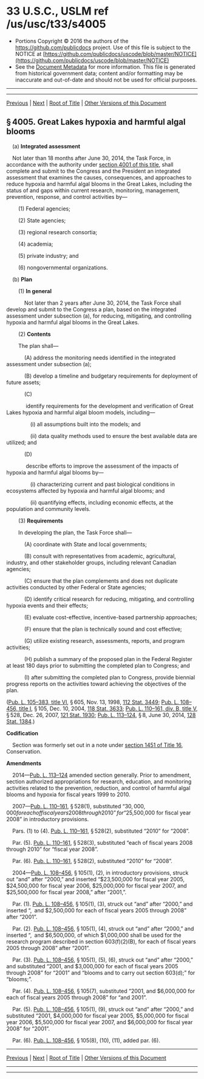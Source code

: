---
---

# 33 U.S.C., USLM ref /us/usc/t33/s4005

* Portions Copyright © 2016 the authors of the https://github.com/publicdocs project.
  Use of this file is subject to the NOTICE at [https://github.com/publicdocs/uscode/blob/master/NOTICE](https://github.com/publicdocs/uscode/blob/master/NOTICE)
* See the [Document Metadata](././../../../..//README.md) for more information.
  This file is generated from historical government data; content and/or formatting may be inaccurate and out-of-date and should not be used for official purposes.

----------
----------

[Previous](./../../../..//us/usc/t33/ch53/m__us_usc_t33_s4004.md) | [Next](./../../../..//us/usc/t33/ch53/m__us_usc_t33_s4006.md) | [Root of Title](./../../../../) | [Other Versions of this Document](https://publicdocs.github.io/go/links?ns=uslm&ref=%2Fus%2Fusc%2Ft33%2Fs4005)

## § 4005. Great Lakes hypoxia and harmful algal blooms

    (a) __Integrated assessment__ 

    Not later than 18 months after June 30, 2014, the Task Force, in accordance with the authority under [section 4001 of this title][/us/usc/t33/s4001], shall complete and submit to the Congress and the President an integrated assessment that examines the causes, consequences, and approaches to reduce hypoxia and harmful algal blooms in the Great Lakes, including the status of and gaps within current research, monitoring, management, prevention, response, and control activities by—

        (1) Federal agencies;

        (2) State agencies;

        (3) regional research consortia;

        (4) academia;

        (5) private industry; and

        (6) nongovernmental organizations.

    (b) __Plan__ 

        (1) __In general__ 

            Not later than 2 years after June 30, 2014, the Task Force shall develop and submit to the Congress a plan, based on the integrated assessment under subsection (a), for reducing, mitigating, and controlling hypoxia and harmful algal blooms in the Great Lakes.

        (2) __Contents__ 

        The plan shall—

            (A) address the monitoring needs identified in the integrated assessment under subsection (a);

            (B) develop a timeline and budgetary requirements for deployment of future assets;

            (C)

             identify requirements for the development and verification of Great Lakes hypoxia and harmful algal bloom models, including—

                (i) all assumptions built into the models; and

                (ii) data quality methods used to ensure the best available data are utilized; and

            (D)

             describe efforts to improve the assessment of the impacts of hypoxia and harmful algal blooms by—

                (i) characterizing current and past biological conditions in ecosystems affected by hypoxia and harmful algal blooms; and

                (ii) quantifying effects, including economic effects, at the population and community levels.

        (3) __Requirements__ 

        In developing the plan, the Task Force shall—

            (A) coordinate with State and local governments;

            (B) consult with representatives from academic, agricultural, industry, and other stakeholder groups, including relevant Canadian agencies;

            (C) ensure that the plan complements and does not duplicate activities conducted by other Federal or State agencies;

            (D) identify critical research for reducing, mitigating, and controlling hypoxia events and their effects;

            (E) evaluate cost-effective, incentive-based partnership approaches;

            (F) ensure that the plan is technically sound and cost effective;

            (G) utilize existing research, assessments, reports, and program activities;

            (H) publish a summary of the proposed plan in the Federal Register at least 180 days prior to submitting the completed plan to Congress; and

            (I) after submitting the completed plan to Congress, provide biennial progress reports on the activities toward achieving the objectives of the plan.

([Pub. L. 105–383, title VI][/us/pl/105/383/tVI], § 605, Nov. 13, 1998, [112 Stat. 3449][/us/stat/112/3449]; [Pub. L. 108–456, title I][/us/pl/108/456/tI], § 105, Dec. 10, 2004, [118 Stat. 3633][/us/stat/118/3633]; [Pub. L. 110–161, div. B, title V][/us/pl/110/161/dB/tV], § 528, Dec. 26, 2007, [121 Stat. 1930][/us/stat/121/1930]; [Pub. L. 113–124][/us/pl/113/124], § 8, June 30, 2014, [128 Stat. 1384][/us/stat/128/1384].)

 __Codification__ 

    Section was formerly set out in a note under [section 1451 of Title 16][/us/usc/t16/s1451], Conservation.

 __Amendments__ 

    2014—[Pub. L. 113–124][/us/pl/113/124] amended section generally. Prior to amendment, section authorized appropriations for research, education, and monitoring activities related to the prevention, reduction, and control of harmful algal blooms and hypoxia for fiscal years 1999 to 2010.

    2007—[Pub. L. 110–161][/us/pl/110/161], § 528(1), substituted “$30,000,000 for each of fiscal years 2008 through 2010” for “$25,500,000 for fiscal year 2008” in introductory provisions.

    Pars. (1) to (4). [Pub. L. 110–161][/us/pl/110/161], § 528(2), substituted “2010” for “2008”.

    Par. (5). [Pub. L. 110–161][/us/pl/110/161], § 528(3), substituted “each of fiscal years 2008 through 2010” for “fiscal year 2008”.

    Par. (6). [Pub. L. 110–161][/us/pl/110/161], § 528(2), substituted “2010” for “2008”.

    2004—[Pub. L. 108–456][/us/pl/108/456], § 105(1), (2), in introductory provisions, struck out “and” after “2000,” and inserted “$23,500,000 for fiscal year 2005, $24,500,000 for fiscal year 2006, $25,000,000 for fiscal year 2007, and $25,500,000 for fiscal year 2008,” after “2001,”.

    Par. (1). [Pub. L. 108–456][/us/pl/108/456], § 105(1), (3), struck out “and” after “2000,” and inserted “, and $2,500,000 for each of fiscal years 2005 through 2008” after “2001”.

    Par. (2). [Pub. L. 108–456][/us/pl/108/456], § 105(1), (4), struck out “and” after “2000,” and inserted “, and $6,500,000, of which $1,000,000 shall be used for the research program described in section 603(f)(2)(B), for each of fiscal years 2005 through 2008” after “2001”.

    Par. (3). [Pub. L. 108–456][/us/pl/108/456], § 105(1), (5), (6), struck out “and” after “2000,” and substituted “2001, and $3,000,000 for each of fiscal years 2005 through 2008” for “2001” and “blooms and to carry out section 603(d);” for “blooms;”.

    Par. (4). [Pub. L. 108–456][/us/pl/108/456], § 105(7), substituted “2001, and $6,000,000 for each of fiscal years 2005 through 2008” for “and 2001”.

    Par. (5). [Pub. L. 108–456][/us/pl/108/456], § 105(1), (9), struck out “and” after “2000,” and substituted “2001, $4,000,000 for fiscal year 2005, $5,000,000 for fiscal year 2006, $5,500,000 for fiscal year 2007, and $6,000,000 for fiscal year 2008” for “2001”.

    Par. (6). [Pub. L. 108–456][/us/pl/108/456], § 105(8), (10), (11), added par. (6).

----------

[Previous](./../../../..//us/usc/t33/ch53/m__us_usc_t33_s4004.md) | [Next](./../../../..//us/usc/t33/ch53/m__us_usc_t33_s4006.md) | [Root of Title](./../../../../) | [Other Versions of this Document](https://publicdocs.github.io/go/links?ns=uslm&ref=%2Fus%2Fusc%2Ft33%2Fs4005)

----------
----------

[/us/usc/t33/s4001]: https://publicdocs.github.io/go/links?ns=uslm&ref=%2Fus%2Fusc%2Ft33%2Fs4001
[/us/pl/105/383/tVI]: https://publicdocs.github.io/go/links?ns=uslm&ref=%2Fus%2Fpl%2F105%2F383%2FtVI
[/us/stat/112/3449]: https://publicdocs.github.io/go/links?ns=uslm&ref=%2Fus%2Fstat%2F112%2F3449
[/us/pl/108/456/tI]: https://publicdocs.github.io/go/links?ns=uslm&ref=%2Fus%2Fpl%2F108%2F456%2FtI
[/us/stat/118/3633]: https://publicdocs.github.io/go/links?ns=uslm&ref=%2Fus%2Fstat%2F118%2F3633
[/us/pl/110/161/dB/tV]: https://publicdocs.github.io/go/links?ns=uslm&ref=%2Fus%2Fpl%2F110%2F161%2FdB%2FtV
[/us/stat/121/1930]: https://publicdocs.github.io/go/links?ns=uslm&ref=%2Fus%2Fstat%2F121%2F1930
[/us/pl/113/124]: https://publicdocs.github.io/go/links?ns=uslm&ref=%2Fus%2Fpl%2F113%2F124
[/us/stat/128/1384]: https://publicdocs.github.io/go/links?ns=uslm&ref=%2Fus%2Fstat%2F128%2F1384
[/us/usc/t16/s1451]: https://publicdocs.github.io/go/links?ns=uslm&ref=%2Fus%2Fusc%2Ft16%2Fs1451
[/us/pl/113/124]: https://publicdocs.github.io/go/links?ns=uslm&ref=%2Fus%2Fpl%2F113%2F124
[/us/pl/110/161]: https://publicdocs.github.io/go/links?ns=uslm&ref=%2Fus%2Fpl%2F110%2F161
[/us/pl/110/161]: https://publicdocs.github.io/go/links?ns=uslm&ref=%2Fus%2Fpl%2F110%2F161
[/us/pl/110/161]: https://publicdocs.github.io/go/links?ns=uslm&ref=%2Fus%2Fpl%2F110%2F161
[/us/pl/110/161]: https://publicdocs.github.io/go/links?ns=uslm&ref=%2Fus%2Fpl%2F110%2F161
[/us/pl/108/456]: https://publicdocs.github.io/go/links?ns=uslm&ref=%2Fus%2Fpl%2F108%2F456
[/us/pl/108/456]: https://publicdocs.github.io/go/links?ns=uslm&ref=%2Fus%2Fpl%2F108%2F456
[/us/pl/108/456]: https://publicdocs.github.io/go/links?ns=uslm&ref=%2Fus%2Fpl%2F108%2F456
[/us/pl/108/456]: https://publicdocs.github.io/go/links?ns=uslm&ref=%2Fus%2Fpl%2F108%2F456
[/us/pl/108/456]: https://publicdocs.github.io/go/links?ns=uslm&ref=%2Fus%2Fpl%2F108%2F456
[/us/pl/108/456]: https://publicdocs.github.io/go/links?ns=uslm&ref=%2Fus%2Fpl%2F108%2F456
[/us/pl/108/456]: https://publicdocs.github.io/go/links?ns=uslm&ref=%2Fus%2Fpl%2F108%2F456



